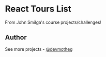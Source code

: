 # React Tours List

From John Smilga's course projects/challenges!

## Author

See more projects - [@devmotheg](https://github.com/devmotheg?tab=repositories)
